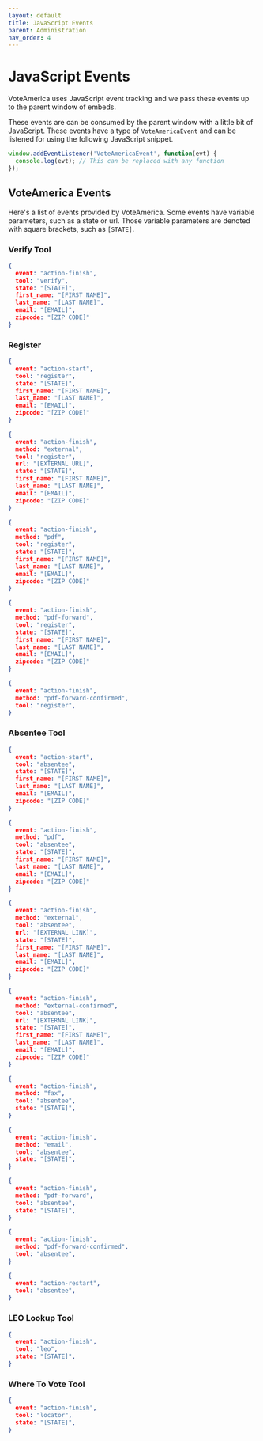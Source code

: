 ```yaml
---
layout: default
title: JavaScript Events
parent: Administration
nav_order: 4
---
```


# JavaScript Events

VoteAmerica uses JavaScript event tracking and we pass these events up to the parent window of embeds.

These events are can be consumed by the parent window with a little bit of JavaScript. These events have a type of `VoteAmericaEvent` and can be listened for using the following JavaScript snippet.

```js
window.addEventListener('VoteAmericaEvent', function(evt) {
  console.log(evt); // This can be replaced with any function
});
```

## VoteAmerica Events

Here's a list of events provided by VoteAmerica. Some events have variable parameters, such as a state or url. Those variable parameters are denoted with square brackets, such as `[STATE]`.

### Verify Tool

```json
{
  event: "action-finish",
  tool: "verify",
  state: "[STATE]",
  first_name: "[FIRST NAME]",
  last_name: "[LAST NAME]",
  email: "[EMAIL]",
  zipcode: "[ZIP CODE]"    
}
```

### Register

```json
{
  event: "action-start",
  tool: "register",
  state: "[STATE]", 
  first_name: "[FIRST NAME]",
  last_name: "[LAST NAME]",
  email: "[EMAIL]",
  zipcode: "[ZIP CODE]"      
}

{
  event: "action-finish",
  method: "external",
  tool: "register",
  url: "[EXTERNAL URL]",
  state: "[STATE]",
  first_name: "[FIRST NAME]",
  last_name: "[LAST NAME]",
  email: "[EMAIL]",
  zipcode: "[ZIP CODE]"
}

{
  event: "action-finish",
  method: "pdf",
  tool: "register",
  state: "[STATE]",
  first_name: "[FIRST NAME]",
  last_name: "[LAST NAME]",
  email: "[EMAIL]",
  zipcode: "[ZIP CODE]"   
}

{
  event: "action-finish",
  method: "pdf-forward",
  tool: "register",
  state: "[STATE]",
  first_name: "[FIRST NAME]",
  last_name: "[LAST NAME]",
  email: "[EMAIL]",
  zipcode: "[ZIP CODE]"
}

{
  event: "action-finish",
  method: "pdf-forward-confirmed",
  tool: "register",
}
```

### Absentee Tool

```json
{
  event: "action-start",
  tool: "absentee",
  state: "[STATE]",
  first_name: "[FIRST NAME]",
  last_name: "[LAST NAME]",
  email: "[EMAIL]",
  zipcode: "[ZIP CODE]"
}

{
  event: "action-finish",
  method: "pdf",
  tool: "absentee",
  state: "[STATE]",
  first_name: "[FIRST NAME]",
  last_name: "[LAST NAME]",
  email: "[EMAIL]",
  zipcode: "[ZIP CODE]"
}

{
  event: "action-finish",
  method: "external",
  tool: "absentee",
  url: "[EXTERNAL LINK]",
  state: "[STATE]",
  first_name: "[FIRST NAME]",
  last_name: "[LAST NAME]",
  email: "[EMAIL]",
  zipcode: "[ZIP CODE]"
}

{
  event: "action-finish",
  method: "external-confirmed",
  tool: "absentee",
  url: "[EXTERNAL LINK]",
  state: "[STATE]",
  first_name: "[FIRST NAME]",
  last_name: "[LAST NAME]",
  email: "[EMAIL]",
  zipcode: "[ZIP CODE]"
}

{
  event: "action-finish",
  method: "fax",
  tool: "absentee",
  state: "[STATE]",
}

{
  event: "action-finish",
  method: "email",
  tool: "absentee",
  state: "[STATE]",
}

{
  event: "action-finish",
  method: "pdf-forward",
  tool: "absentee",
  state: "[STATE]",
}

{
  event: "action-finish",
  method: "pdf-forward-confirmed",
  tool: "absentee",
}

{
  event: "action-restart",
  tool: "absentee",
}
```

### LEO Lookup Tool

```json
{
  event: "action-finish",
  tool: "leo",
  state: "[STATE]",
}
```

### Where To Vote Tool

```json
{
  event: "action-finish",
  tool: "locator",
  state: "[STATE]",
}
```
